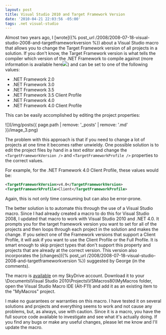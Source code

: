 ```yaml
---
layout: post
title: Visual Studio 2010 and Target Framework Version
date: '2010-04-21 22:03:56 -05:00'
tags: .net visual-studio
---
```


Almost two years ago, I [wrote]({% post_url /2008/2008-07-18-visual-studio-2008-and-targetframeworkversion %}) about a Visual Studio macro that allows you to change the Target Framework version of all projects in a solution. If you don't know, the Target Framework version is what tells the compiler which version of the .NET Framework to compile against (more information is available here![](http://i.ixnp.com/images/v6.27/t.gif)) and can be set to one of the following values:

*   .NET Framework 2.0 
*   .NET Framework 3.0 
*   .NET Framework 3.5
*   .NET Framework 3.5 Client Profile
*   .NET Framework 4.0
*   .NET Framework 4.0 Client Profile  

This can be easily accomplished by editing the project properties:

![](/img/posts{{ page.path | remove: '_posts' | remove: '.md' }}/image_3.png) 

The problem with this approach is that if you need to change a lot of projects at one time it becomes rather unwieldy. One possible solution is to edit the project files by hand in a text editor and change the `<TargetFrameworkVersion />` and `<TargetFrameworkProfile />` properties to the correct values.

For example, for the .NET Framework 4.0 Client Profile, these values would be:

```xml
<TargetFrameworkVersion>v4.0</TargetFrameworkVersion>
<TargetFrameworkProfile>Client</TargetFrameworkProfile>
```

Again, this is not only time consuming but can also be error-prone.

The better solution is to automate this through the use of a Visual Studio macro. Since I had already created a macro to do this for Visual Studio 2008, I updated that macro to work with Visual Studio 2010 and .NET 4.0. It prompts you for the target framework version you want to set for all of the projects and then loops through each project in the solution and makes the change. If you select one of the Framework versions that support a Client Profile, it will ask if you want to use the Client Profile or the Full Profile. It is smart enough to skip project types that don't support this property and projects that are already at the correct version. This version also incorporates the [changes]({% post_url /2008/2008-07-18-visual-studio-2008-and-targetframeworkversion %}) suggested by George (in the comments). 

The macro is [available](http://cid-93d618d639ec9651.skydrive.live.com/self.aspx/Public/Visual%20Studio%202008%20Macros/ProjectUtilities.vb) on my SkyDrive account. Download it to your <UserProfile>\Documents\Visual Studio 2010\Projects\VSMacros80\MyMacros folder, open the Visual Studio Macro IDE (Alt-F11) and add it as an existing item to the "MyMacros" project.

I make no guarantees or warranties on this macro. I have tested it on several solutions and projects and everything seems to work and not cause any problems, but, as always, use with caution. Since it is a macro, you have the full source code available to investigate and see what it's actually doing. If you find any bugs or make any useful changes, please let me know and I'll update the macro.
